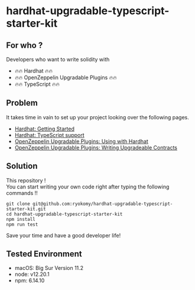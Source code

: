 # hardhat-upgradable-typescript-starter-kit

## For who ?
Developers who want to write solidity with
- :fire::fire: Hardhat :fire::fire:
- :fire::fire: OpenZeppelin Upgradable Plugins :fire::fire:
- :fire::fire: TypeScript :fire::fire:

## Problem
It takes time in vain to set up your project looking over the following pages.
- [Hardhat: Getting Started](https://hardhat.org/getting-started/)
- [Hardhat: TypeScript support](https://hardhat.org/guides/typescript.html)
- [OpenZeppelin Upgradable Plugins: Using with Hardhat](https://docs.openzeppelin.com/upgrades-plugins/1.x/hardhat-upgrades)
- [OpenZeppelin Upgradable Plugins: Writing Upgradeable Contracts](https://docs.openzeppelin.com/upgrades-plugins/1.x/writing-upgradeable)

## Solution
This repository !  
You can start writing your own code right after typing the following commands !!
```
git clone git@github.com:ryokomy/hardhat-upgradable-typescript-starter-kit.git
cd hardhat-upgradable-typescript-starter-kit
npm install
npm run test
```
Save your time and have a good developer life!

## Tested Environment
- macOS: Big Sur Version 11.2
- node: v12.20.1
- npm: 6.14.10